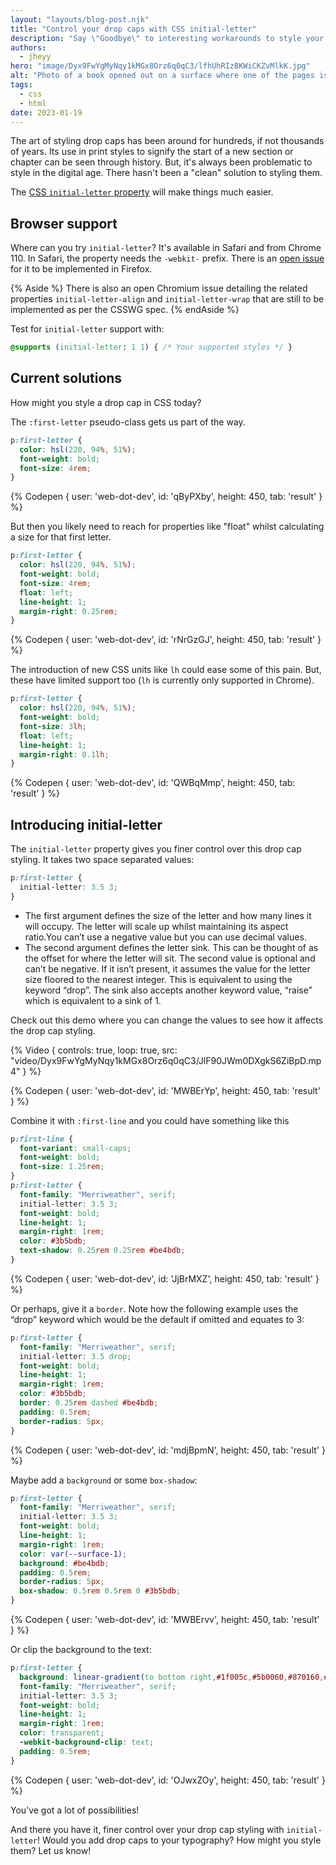 ```yaml
---
layout: "layouts/blog-post.njk"
title: "Control your drop caps with CSS initial-letter"
description: "Say \"Goodbye\" to interesting workarounds to style your drop caps!"
authors:
  - jheyy
hero: "image/Dyx9FwYgMyNqy1kMGx8Orz6q0qC3/lfhUhRIzBKWiCKZvMlkK.jpg"
alt: "Photo of a book opened out on a surface where one of the pages is using a drop cap style."
tags:
  - css
  - html
date: 2023-01-19
---
```

The art of styling drop caps has been around for hundreds, if not thousands of years. Its use in print styles to signify the start of a new section or chapter can be seen through history. But, it's always been problematic to style in the digital age. There hasn't been a "clean" solution to styling them.

The [CSS `initial-letter` property](https://drafts.csswg.org/css-inline-3/#sizing-drop-initials) will make things much easier.

## Browser support
Where can you try `initial-letter`? It's available in Safari and from Chrome 110. In Safari, the property needs the `-webkit-` prefix. There is an [open issue](https://bugzilla.mozilla.org/show_bug.cgi?id=1223880) for it to be implemented in Firefox.

{% Aside %}
There is also an open Chromium issue detailing the related properties `initial-letter-align` and `initial-letter-wrap` that are still to be implemented as per the CSSWG spec.
{% endAside %}

Test for `initial-letter` support with:

```css
@supports (initial-letter: 1 1) { /* Your supported styles */ }
```

## Current solutions
How might you style a drop cap in CSS today?

The `:first-letter` pseudo-class gets us part of the way.

``` css
p:first-letter {
  color: hsl(220, 94%, 51%);
  font-weight: bold;
  font-size: 4rem;
}
```
{% Codepen {
    user: 'web-dot-dev',
    id: 'qByPXby',
    height: 450,
    tab: 'result'
  }
%}

But then you likely need to reach for properties like "float" whilst calculating a size for that first letter.

```css
p:first-letter {
  color: hsl(220, 94%, 51%);
  font-weight: bold;
  font-size: 4rem;
  float: left;
  line-height: 1;
  margin-right: 0.25rem;
}
```
{% Codepen {
    user: 'web-dot-dev',
    id: 'rNrGzGJ',
    height: 450,
    tab: 'result'
  }
%}

The introduction of new CSS units like `lh` could ease some of this pain. But, these have limited support too (`lh` is currently only supported in Chrome).

```css
p:first-letter {
  color: hsl(220, 94%, 51%);
  font-weight: bold;
  font-size: 3lh;
  float: left;
  line-height: 1;
  margin-right: 0.1lh;
}
```

{% Codepen {
    user: 'web-dot-dev',
    id: 'QWBqMmp',
    height: 450,
    tab: 'result'
  }
%}

## Introducing initial-letter
The `initial-letter` property gives you finer control over this drop cap styling. It takes two space separated values:

```css
p:first-letter {
  initial-letter: 3.5 3;
}
```

- The first argument defines the size of the letter and how many lines it will occupy. The letter will scale up whilst maintaining its aspect ratio.You can’t use a negative value but you can use decimal values.
- The second argument defines the letter sink. This can be thought of as the offset for where the letter will sit. The second value is optional and can’t be negative. If it isn’t present, it assumes the value for the letter size floored to the nearest integer. This is equivalent to using the keyword “drop”. The sink also accepts another keyword value, “raise” which is equivalent to a sink of 1.

Check out this demo where you can change the values to see how it affects the drop cap styling.

{% Video {
    controls: true,
    loop: true,
    src: "video/Dyx9FwYgMyNqy1kMGx8Orz6q0qC3/JlF90JWm0DXgkS6ZiBpD.mp4"
  }
%}

{% Codepen {
    user: 'web-dot-dev',
    id: 'MWBErYp',
    height: 450,
    tab: 'result'
  }
%}

Combine it with `:first-line` and you could have something like this

```css
p:first-line {
  font-variant: small-caps;
  font-weight: bold;
  font-size: 1.25rem;
}
p:first-letter {
  font-family: "Merriweather", serif;
  initial-letter: 3.5 3;
  font-weight: bold;
  line-height: 1;
  margin-right: 1rem;
  color: #3b5bdb;
  text-shadow: 0.25rem 0.25rem #be4bdb;
}
```

{% Codepen {
    user: 'web-dot-dev',
    id: 'JjBrMXZ',
    height: 450,
    tab: 'result'
  }
%}


Or perhaps, give it a `border`. Note how the following example uses the “drop” keyword which would be the default if omitted and equates to 3:
```css
p:first-letter {
  font-family: "Merriweather", serif;
  initial-letter: 3.5 drop;
  font-weight: bold;
  line-height: 1;
  margin-right: 1rem;
  color: #3b5bdb;
  border: 0.25rem dashed #be4bdb;
  padding: 0.5rem;
  border-radius: 5px;
}
```

{% Codepen {
    user: 'web-dot-dev',
    id: 'mdjBpmN',
    height: 450,
    tab: 'result'
  }
%}

Maybe add a `background` or some `box-shadow`:

```css
p:first-letter {
  font-family: "Merriweather", serif;
  initial-letter: 3.5 3;
  font-weight: bold;
  line-height: 1;
  margin-right: 1rem;
  color: var(--surface-1);
  background: #be4bdb;
  padding: 0.5rem;
  border-radius: 5px;
  box-shadow: 0.5rem 0.5rem 0 #3b5bdb;
}
```

{% Codepen {
    user: 'web-dot-dev',
    id: 'MWBErvv',
    height: 450,
    tab: 'result'
  }
%}

Or clip the background to the text:

```css
p:first-letter {
  background: linear-gradient(to bottom right,#1f005c,#5b0060,#870160,#ac255e,#ca485c,#e16b5c,#f39060,#ffb56b);
  font-family: "Merriweather", serif;
  initial-letter: 3.5 3;
  font-weight: bold;
  line-height: 1;
  margin-right: 1rem;
  color: transparent;
  -webkit-background-clip: text;
  padding: 0.5rem;
}
```

{% Codepen {
    user: 'web-dot-dev',
    id: 'OJwxZOy',
    height: 450,
    tab: 'result'
  }
%}

You’ve got a lot of possibilities!

And there you have it, finer control over your drop cap styling with `initial-letter`! Would you add drop caps to your typography? How might you style them? Let us know!
